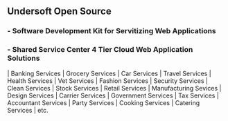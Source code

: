 ## Undersoft Open Source
### - Software Development Kit for Servitizing Web Applications
### - Shared Service Center 4 Tier Cloud Web Application Solutions
| Banking Services | Grocery Services | Car Services | Travel Services | Health Services | Vet Services | Fashion Services | Security Services | Clean Services | Stock Services | Retail Services | Manufacturing Sevices | Design Services | Carrier Services | Government Services | Tax Services | Accountant Services | Party Services | Cooking Services | Catering Services | etc.
